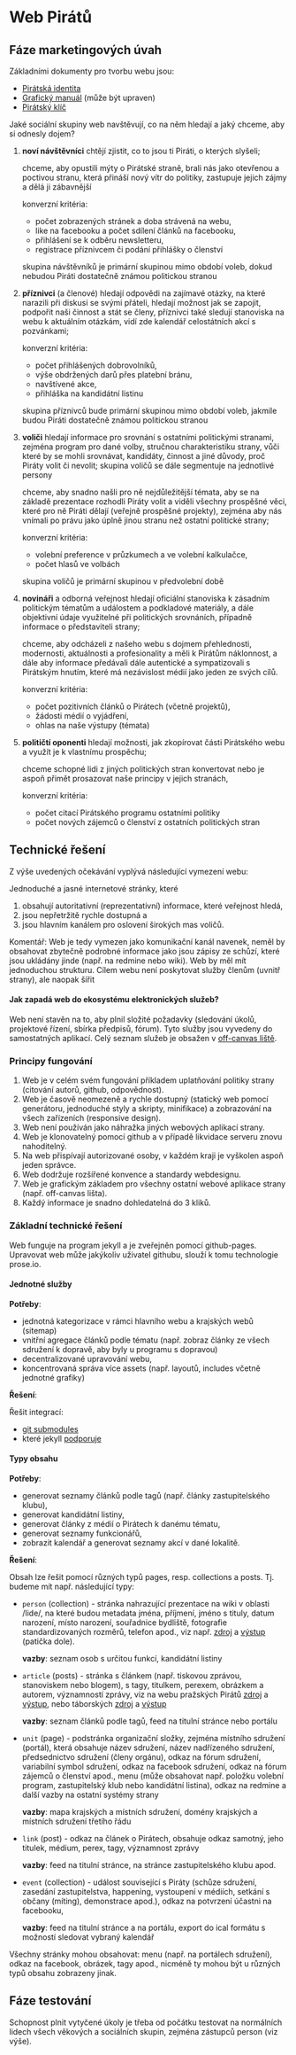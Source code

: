 Web Pirátů
==========

Fáze marketingových úvah
------------------------

Základními dokumenty pro tvorbu webu jsou:
* [Pirátská identita](http://www.pirati.cz/rp/pid/start)
* [Grafický manuál](http://www.pirati.cz/rp/pid/gman/start) (může být upraven)
* [Pirátský klíč](http://www.pirati.cz/rp/pid/klic)

Jaké sociální skupiny web navštěvují, co na něm hledají a jaký chceme, aby si odnesly dojem?

1. **noví návštěvníci** chtějí zjistit, co to jsou ti Piráti, o kterých slyšeli;

   chceme, aby opustili mýty o Pirátské straně, brali nás jako otevřenou a poctivou stranu, která přináší nový vítr do politiky, zastupuje jejich zájmy a dělá ji zábavnější

   konverzní kritéria:
     - počet zobrazených stránek a doba strávená na webu,
     - like na facebooku a počet sdílení článků na facebooku,
     - přihlášení se k odběru newsletteru,
     - registrace příznivcem či podání přihlášky o členství

   skupina návštěvníků je primární skupinou mimo období voleb, dokud nebudou
   Piráti dostatečně známou politickou stranou

2. **příznivci** (a členové) hledají odpovědi na zajímavé otázky, na které narazili
   při diskusi se svými přáteli, hledají možnost jak se zapojit, podpořit naši činnost a stát se členy, příznivci také sledují stanoviska na webu k aktuálním otázkám, vidí zde kalendář celostátních akcí s pozvánkami;

   konverzní kritéria:
     - počet přihlášených dobrovolníků,
     - výše obdržených darů přes platební bránu,
     - navštívené akce,
     - přihláška na kandidátní listinu

   skupina příznivců bude primární skupinou mimo období voleb, jakmile budou
   Piráti dostatečně známou politickou stranou

3. **voliči** hledají informace pro srovnání s ostatními politickými stranami,
   zejména program pro dané volby, stručnou charakteristiku strany, vůči které
   by se mohli srovnávat, kandidáty, činnost a jiné důvody, proč
   Piráty volit či nevolit; skupina voličů se dále segmentuje na jednotlivé persony

   chceme, aby snadno našli pro ně nejdůležitější témata, aby se na základě
   prezentace rozhodli Piráty volit a viděli všechny prospěšné věci,
   které pro ně Piráti dělají (veřejně prospěšné projekty),
   zejména aby nás vnímali po právu jako úplně jinou stranu než ostatní
   politické strany;

   konverzní kritéria:
     - volební preference v průzkumech a ve volební kalkulačce,
     - počet hlasů ve volbách

   skupina voličů je primární skupinou v předvolební době

4. **novináři** a odborná veřejnost hledají oficiální stanoviska k zásadním politickým
   tématům a událostem a podkladové materiály, a dále objektivní údaje
   využitelné při politických srovnáních, případně informace o představiteli strany;

   chceme, aby odcházeli z našeho webu s dojmem přehlednosti, modernosti,
   aktuálnosti a profesionality a měli k Pirátům náklonnost, a dále aby
   informace předávali dále autentické a sympatizovali s Pirátským hnutím,
   které má nezávislost médií jako jeden ze svých cílů.

   konverzní kritéria:
     - počet pozitivních článků o Pirátech (včetně projektů),
     - žádosti médií o vyjádření,
     - ohlas na naše výstupy (témata)

4. **političtí oponenti** hledají možnosti, jak zkopírovat části Pirátského
   webu a využít je k vlastnímu prospěchu;

   chceme schopné lidi z jiných politických stran konvertovat nebo je aspoň
   přimět prosazovat naše principy v jejich stranách,

   konverzní kritéria:
     - počet citací Pirátského programu ostatními politiky
     - počet nových zájemců o členství z ostatních politických stran

Technické řešení
----------------

Z výše uvedených očekávání vyplývá následující vymezení webu:

Jednoduché a jasné internetové stránky, které
1. obsahují autoritativní (reprezentativní) informace, které veřejnost hledá,
2. jsou nepřetržitě rychle dostupná a
3. jsou hlavním kanálem pro oslovení širokých mas voličů.

Komentář: Web je tedy vymezen jako komunikační kanál navenek, neměl by obsahovat zbytečně podrobné informace jako jsou zápisy ze schůzí, které jsou ukládány jinde (např. na redmine nebo wiki). Web by měl mít jednoduchou strukturu. Cílem webu není poskytovat služby členům (uvnitř strany), ale naopak šířit

#### Jak zapadá web do ekosystému elektronických služeb?

Web není stavěn na to, aby plnil složité požadavky (sledování úkolů, projektové
řízení, sbírka předpisů, fórum). Tyto služby jsou vyvedeny do samostatných aplikací.
Celý seznam služeb je obsažen v [off-canvas liště](https://jsfiddle.net/hSu4c/305/).

### Principy fungování

1. Web je v celém svém fungování příkladem uplatňování politiky strany
   (citování autorů, github,     odpovědnost).
2. Web je časově neomezeně a rychle dostupný (statický web pomocí generátoru,
   jednoduché styly a skripty, minifikace) a zobrazování na všech zařízeních
   (responsive design).
3. Web není používán jako náhražka jiných webových aplikací strany.
4. Web je klonovatelný pomocí github a v případě likvidace serveru znovu nahoditelný.
5. Na web přispívají autorizované osoby, v každém kraji je vyškolen aspoň jeden správce.
6. Web dodržuje rozšířené konvence a standardy webdesignu.
7. Web je grafickým základem pro všechny ostatní webové aplikace strany
   (např. off-canvas lišta).
8. Každý informace je snadno dohledatelná do 3 kliků.

### Základní technické řešení

Web funguje na program jekyll a je zveřejněn pomocí github-pages. Upravovat
web může jakýkoliv uživatel githubu, slouží k tomu technologie prose.io.  


#### Jednotné služby

**Potřeby**:

* jednotná kategorizace v rámci hlavního webu a krajských webů (sitemap)
* vnitřní agregace článků podle tématu (např. zobraz články ze všech sdružení
  k dopravě, aby byly u programu s dopravou)
* decentralizované upravování webu,
* koncentrovaná správa více assets (např. layoutů, includes včetně jednotné
  grafiky)

**Řešení**:

Řešit integrací:

* [git submodules](https://help.github.com/articles/using-submodules-with-pages/)
* které jekyll [podporuje](http://git-scm.com/book/cs/v1/N%C3%A1stroje-syst%C3%A9mu-Git-Submoduly)

#### Typy obsahu

**Potřeby**:

* generovat seznamy článků podle tagů (např. články zastupitelského klubu),
* generovat kandidátní listiny,
* generovat články z médií o Pirátech k danému tématu,
* generovat seznamy funkcionářů,
* zobrazit kalendář a generovat seznamy akcí v dané lokalitě.

**Řešení**:

Obsah lze řešit pomocí různých typů pages, resp. collections a posts.
Tj. budeme mít např. následující typy:

* `person` (collection) - stránka nahrazující prezentace na wiki v oblasti /lide/, na které
  budou metadata jména, příjmení, jméno s tituly, datum narození, místo narození,
  souřadnice bydliště, fotografie standardizovaných rozměrů, telefon apod.,
  viz např. [zdroj](https://raw.githubusercontent.com/pirati-cz/webpraha/gh-pages/_posts/2014-09-25-mikulas-ferjencik.md)
  a [výstup](http://praha.pirati.cz/mikulas-ferjencik.html) (patička dole).

  **vazby**: seznam osob s určitou funkcí, kandidátní listiny

* `article` (posts) - stránka s článkem (např. tiskovou zprávou, stanoviskem nebo
  blogem), s tagy, titulkem, perexem, obrázkem a autorem, významností zprávy,
  viz na webu pražských Pirátů [zdroj](https://raw.githubusercontent.com/pirati-cz/webpraha/gh-pages/_posts/blog/2014-11-27-prvni-zasedani.md) a [výstup](http://praha.pirati.cz/prvni-zasedani.html),
  nebo táborských [zdroj](https://raw.githubusercontent.com/pirati-web/tabor.pirati.cz/gh-pages/_posts/2015-02-25-mistni-web.md)
  a [výstup](http://tabor.pirati.cz/clanky/2015/02/25/mistni-web/)

  **vazby**: seznam článků podle tagů, feed na titulní stránce nebo portálu

* `unit` (page) - podstránka organizační složky, zejména místního sdružení (portál),
  která obsahuje název sdružení, název
  nadřízeného sdružení, předsednictvo sdružení (členy orgánu), odkaz na fórum sdružení,
  variabilní symbol sdružení, odkaz na facebook sdružení, odkaz na fórum
  zájemců o členství apod., menu (může obsahovat např. položku volební program,
  zastupitelský klub nebo kandidátní listina), odkaz na redmine a další vazby
  na ostatní systémy strany

  **vazby**: mapa krajských a místních sdružení, domény krajských a místních
  sdružení třetího řádu

* `link` (post) - odkaz na článek o Pirátech, obsahuje odkaz samotný, jeho titulek,
  médium, perex, tagy, významnost zprávy

  **vazby**: feed na titulní stránce, na stránce zastupitelského klubu apod.

* `event` (collection) - událost související s Piráty (schůze sdružení, zasedání zastupitelstva,
  happening, vystoupení v médiích, setkání s občany (míting), demonstrace apod.),
  odkaz na potvrzení účastni na facebooku,

  **vazby**: feed na titulní stránce a na portálu, export do ical formátu
  s možností sledovat vybraný kalendář

Všechny stránky mohou obsahovat: menu (např. na portálech sdružení), odkaz na
facebook, obrázek, tagy apod., nicméně ty mohou být u různých typů obsahu
zobrazeny jinak.

Fáze testování
--------------

Schopnost plnit vytyčené úkoly je třeba od počátku testovat na normálních
lidech všech věkových a sociálních skupin, zejména zástupců person (viz výše).
